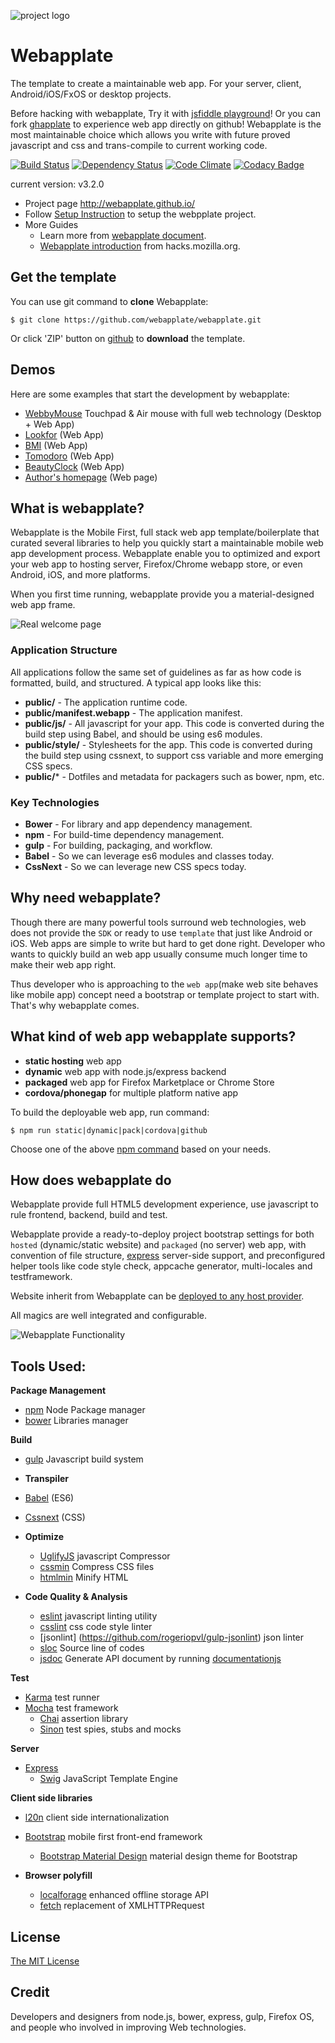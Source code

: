 ![project logo](https://raw.github.com/webapplate/webapplate/master/public/style/icons/icon128.png)

# Webapplate

The template to create a maintainable web app. For your server, client, Android/iOS/FxOS or desktop projects.

Before hacking with webapplate, Try it with [jsfiddle playground](http://jsfiddle.net/gasolin/sxjja37j/)! Or you can fork [ghapplate](https://github.com/webapplate/ghapplate) to experience web app directly on github! Webapplate is the most maintainable choice which allows you write with future proved javascript and css and trans-compile to current working code.

[![Build Status](https://travis-ci.org/webapplate/webapplate.png)](https://travis-ci.org/webapplate/webapplate) [![Dependency Status](https://gemnasium.com/webapplate/webapplate.svg)](https://gemnasium.com/webapplate/webapplate) [![Code Climate](https://codeclimate.com/github/webapplate/webapplate.png)](https://codeclimate.com/github/webapplate/webapplate) [![Codacy Badge](https://www.codacy.com/project/badge/b0dbc808c4fb83b26706fb376ceea678)](https://www.codacy.com/public/gasolin_1667/webapplate)

current version: v3.2.0

* Project page http://webapplate.github.io/
* Follow [Setup Instruction](https://github.com/webapplate/webapplate/wiki/Setup-Instruction) to setup the webpplate project.
* More Guides
  * Learn more from [webapplate document](https://github.com/webapplate/webapplate/wiki).
  * [Webapplate introduction](https://hacks.mozilla.org/2014/09/webapplate-maintainable-web-app-template-for-firefox-os-and-chrome-apps/) from hacks.mozilla.org.

## Get the template

You can use git command to **clone** Webapplate:

```
$ git clone https://github.com/webapplate/webapplate.git
```

Or click 'ZIP' button on [github](https://github.com/webapplate/webapplate) to **download** the template.

## Demos

Here are some examples that start the development by webapplate:

* [WebbyMouse](https://github.com/gasolin/webbymouse) Touchpad & Air mouse with full web technology (Desktop + Web App)
* [Lookfor](http://jsfiddle.net/gasolin/d2z8gnm6/) (Web App)
* [BMI](http://jsfiddle.net/gasolin/88ccfwLr/) (Web App)
* [Tomodoro](http://jsfiddle.net/gasolin/d0hb39oo/) (Web App)
* [BeautyClock](http://jsfiddle.net/gasolin/LeLs1dk8/) (Web App)
* [Author's homepage](http://www.gasolin.idv.tw/) (Web page)

## What is webapplate?

Webapplate is the Mobile First, full stack web app template/boilerplate that curated several libraries to help you quickly start a maintainable mobile web app development process. Webapplate enable you to optimized and export your web app to hosting server, Firefox/Chrome webapp store, or even Android, iOS, and more platforms.

When you first time running, webapplate provide you a material-designed web app frame.

![Real welcome page](http://i.imgur.com/8AGwXCG.png)


### Application Structure

All applications follow the same set of guidelines as far as how code is formatted, build, and structured. A typical app looks like this:

* **public/** - The application runtime code.
* **public/manifest.webapp** - The application manifest.
* **public/js/** - All javascript for your app. This code is converted during the build step using Babel, and should be using es6 modules.
* **public/style/** - Stylesheets for the app. This code is converted during the build step using cssnext, to support css variable and more emerging CSS specs.
* **public/*** - Dotfiles and metadata for packagers such as bower, npm, etc.

### Key Technologies

* **Bower** - For library and app dependency management.
* **npm** - For build-time dependency management.
* **gulp** - For building, packaging, and workflow.
* **Babel** - So we can leverage es6 modules and classes today.
* **CssNext** - So we can leverage new CSS specs today.

## Why need webapplate?

Though there are many powerful tools surround web technologies, web does not provide the `SDK` or ready to use `template` that just like Android or iOS. Web apps are simple to write but hard to get done right. Developer who wants to quickly build an web app usually consume much longer time to make their web app right.

Thus developer who is approaching to the `web app`(make web site behaves like mobile app) concept need a bootstrap or template project to start with. That's why webapplate comes.

## What kind of web app webapplate supports?

* **static hosting** web app
* **dynamic** web app with node.js/express backend
* **packaged** web app for Firefox Marketplace or Chrome Store
* **cordova/phonegap** for multiple platform native app

To build the deployable web app, run command:

  ```
  $ npm run static|dynamic|pack|cordova|github
  ```

   Choose one of the above [npm command](https://github.com/webapplate/webapplate/blob/master/package.json) based on your needs.

## How does webapplate do

Webapplate provide full HTML5 development experience, use javascript to rule frontend, backend, build and test.

Webapplate provide a ready-to-deploy project bootstrap settings for both `hosted` (dynamic/static website) and `packaged` (no server) web app, with convention of file structure, [express](http://expressjs.com/) server-side support, and preconfigured helper tools like code style check, appcache generator, multi-locales and testframework.

Website inherit from Webapplate can be [deployed to any host provider](https://github.com/webapplate/webapplate/wiki/Deployment).

All magics are well integrated and configurable.

![Webapplate Functionality](http://i.imgur.com/r069BsG.png)


## Tools Used:

__Package Management__
- [npm](https://www.npmjs.com/) Node Package manager
- [bower](http://bower.io/) Libraries manager

__Build__
- [gulp](http://gulpjs.com/) Javascript build system

-  __Transpiler__
  - [Babel](https://babeljs.io) (ES6)
  - [Cssnext](http://cssnext.io/) (CSS)

- __Optimize__
  - [UglifyJS](https://github.com/mishoo/UglifyJS) javascript Compressor
  - [cssmin](https://github.com/murphydanger/gulp-minify-css) Compress CSS files
  - [htmlmin](https://github.com/murphydanger/gulp-minify-html)  Minify HTML

- __Code Quality & Analysis__
  - [eslint](http://eshint.org/) javascript linting utility
  - [csslint](https://github.com/CSSLint/csslint) css code style linter
  - [jsonlint] (https://github.com/rogeriopvl/gulp-jsonlint) json linter
  - [sloc](https://github.com/oddjobsman/gulp-sloc) Source line of codes
  - [jsdoc](http://usejsdoc.org/) Generate API document by running [documentationjs](http://documentation.js.org/)

__Test__
- [Karma](http://karma-runner.github.io) test runner
- [Mocha](http://mochajs.org/) test framework
  - [Chai](http://chaijs.com/) assertion library
  - [Sinon](http://sinonjs.org/) test spies, stubs and mocks

__Server__
- [Express](http://expressjs.com/)
  - [Swig](http://paularmstrong.github.io/swig/) JavaScript Template Engine

__Client side libraries__
- [l20n](http://l20n.org/) client side internationalization
- [Bootstrap](http://getbootstrap.com) mobile first front-end framework
  - [Bootstrap Material Design](https://github.com/FezVrasta/bootstrap-material-design) material design theme for Bootstrap

- __Browser polyfill__
  - [localforage](https://github.com/mozilla/localForage) enhanced offline storage API
  - [fetch](https://github.com/github/fetch) replacement of XMLHTTPRequest

## License

[The MIT License](http://opensource.org/licenses/MIT)

## Credit

Developers and designers from node.js, bower, express, gulp, Firefox OS, and people who involved in improving Web technologies.
